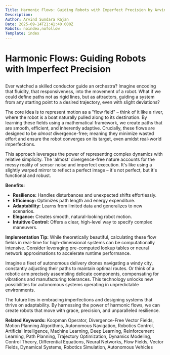 ```yaml
---
Title: Harmonic Flows: Guiding Robots with Imperfect Precision by Arvind Sundararajan
Description: 
Author: Arvind Sundara Rajan
Date: 2025-09-14T21:41:40.000Z
Robots: noindex,nofollow
Template: index
---
```

<h1>
  
  
  Harmonic Flows: Guiding Robots with Imperfect Precision
</h1>

<p>Ever watched a skilled conductor guide an orchestra? Imagine encoding that fluidity, that responsiveness, into the movement of a robot. What if we could define paths not as rigid lines, but as attractors, guiding a system from any starting point to a desired trajectory, even with slight deviations?</p>

<p>The core idea is to represent motion as a "flow field" – think of it like a river, where the robot is a boat naturally pulled along to its destination. By learning these fields using a mathematical framework, we create paths that are smooth, efficient, and inherently adaptive. Crucially, these flows are designed to be <em>almost</em> divergence-free; meaning they minimize wasted effort and ensure the robot converges on its target, even amidst real-world imperfections.</p>

<p>This approach leverages the power of representing complex dynamics with relative simplicity. The 'almost' divergence-free nature accounts for the messy reality of sensor noise and imperfect execution. It's like using a slightly warped mirror to reflect a perfect image – it's not perfect, but it's functional and robust.</p>

<p><strong>Benefits:</strong></p>

<ul>
<li>  <strong>Resilience:</strong> Handles disturbances and unexpected shifts effortlessly.</li>
<li>  <strong>Efficiency:</strong> Optimizes path length and energy expenditure.</li>
<li>  <strong>Adaptability:</strong> Learns from limited data and generalizes to new scenarios.</li>
<li>  <strong>Elegance:</strong> Creates smooth, natural-looking robot motion.</li>
<li>  <strong>Intuitive Control:</strong> Offers a clear, high-level way to specify complex maneuvers.</li>
</ul>

<p><strong>Implementation Tip:</strong> While theoretically beautiful, calculating these flow fields in real-time for high-dimensional systems can be computationally intensive. Consider leveraging pre-computed lookup tables or neural network approximations to accelerate runtime performance.</p>

<p>Imagine a fleet of autonomous delivery drones navigating a windy city, constantly adjusting their paths to maintain optimal routes. Or think of a robotic arm precisely assembling delicate components, compensating for vibrations and manufacturing tolerances. This technology unlocks new possibilities for autonomous systems operating in unpredictable environments.</p>

<p>The future lies in embracing imperfections and designing systems that thrive on adaptability. By harnessing the power of harmonic flows, we can create robots that move with grace, precision, and unparalleled resilience.</p>

<p><strong>Related Keywords:</strong> Koopman Operator, Divergence-Free Vector Fields, Motion Planning Algorithms, Autonomous Navigation, Robotics Control, Artificial Intelligence, Machine Learning, Deep Learning, Reinforcement Learning, Path Planning, Trajectory Optimization, Dynamics Modeling, Control Theory, Differential Equations, Neural Networks, Flow Fields, Vector Fields, Dynamical Systems, Robotics Simulation, Autonomous Vehicles</p>

